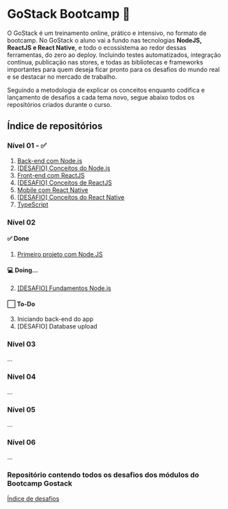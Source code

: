 # GoStack Bootcamp :rocket:
  O GoStack é um treinamento online, prático e intensivo, no formato de bootcamp. No GoStack o aluno vai a fundo nas tecnologias **NodeJS, ReactJS e React Native**, e todo o ecossistema ao redor dessas ferramentas, do zero ao deploy. Incluindo testes automatizados, integração contínua, publicação nas stores, e todas as bibliotecas e frameworks importantes para quem deseja ficar pronto para os desafios do mundo real e se destacar no mercado de trabalho. 


Seguindo a metodologia de explicar os conceitos enquanto codifica e lançamento de desafios a cada tema novo, segue abaixo todos os repositórios criados durante o curso.

## Índice de repositórios
### Nível 01 - :white_check_mark:
1. [Back-end com Node.js](https://github.com/salescamila/gostack-01.conceitos_node)
2. [\[DESAFIO\] Conceitos do Node.js](https://github.com/salescamila/gostack-02.desafio_02_conceitos_node)
3. [Front-end com ReactJS](https://github.com/salescamila/gostack-03.front-end_reactjs)
4. [\[DESAFIO\] Conceitos de ReactJS](https://github.com/salescamila/gostack-04.desafio_03_conceitos_reactjs)
5. [Mobile com React Native](https://github.com/salescamila/gostack-05.conceitos_react_native)
6. [\[DESAFIO\] Conceitos do React Native](https://github.com/salescamila/gostack-06.desafio_04_conceitos_react_native)
7. [TypeScript](https://github.com/salescamila/gostack-07.conceitos_typescript.git)

### Nível 02
#### :white_check_mark: Done
1. [Primeiro projeto com Node.JS](https://github.com/salescamila/gostack-08.primeiro_projeto_node)

#### :computer: Doing...
2. [\[DESAFIO\] Fundamentos Node.js](https://github.com/salescamila/gostack-08.desafio_05_fundamentos_node)

#### :white_large_square: To-Do
3. Iniciando back-end do app
4. [DESAFIO] Database upload



### Nível 03
...
### Nível 04
...
### Nível 05
...
### Nível 06
...


### Repositório contendo todos os desafios dos módulos do Bootcamp Gostack
[Índice de desafios](https://github.com/Rocketseat/bootcamp-gostack-desafios)
